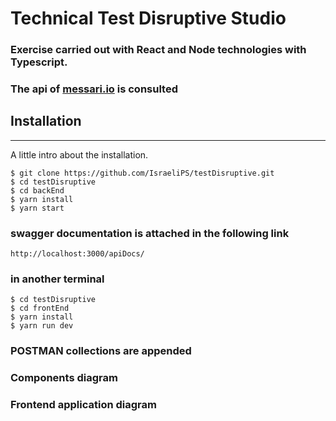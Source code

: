 # Technical Test Disruptive Studio

### Exercise carried out with React and Node technologies with Typescript.

### The api of [messari.io](https://messari.io/api) is consulted

## Installation

---

A little intro about the installation.

```
$ git clone https://github.com/IsraeliPS/testDisruptive.git
$ cd testDisruptive
$ cd backEnd
$ yarn install
$ yarn start
```

### swagger documentation is attached in the following link

```
http://localhost:3000/apiDocs/
```

### in another terminal

```
$ cd testDisruptive
$ cd frontEnd
$ yarn install
$ yarn run dev
```

### POSTMAN collections are appended
### Components diagram
### Frontend application diagram
